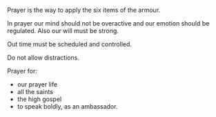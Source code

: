 Prayer is the way to apply the six items of the armour.

In prayer our mind should not be overactive and our emotion should be regulated. Also our will must be strong.

Out time must be scheduled and controlled.

Do not allow distractions.

Prayer for:
- our prayer life
- all the saints
- the high gospel
- to speak boldly, as an ambassador.

